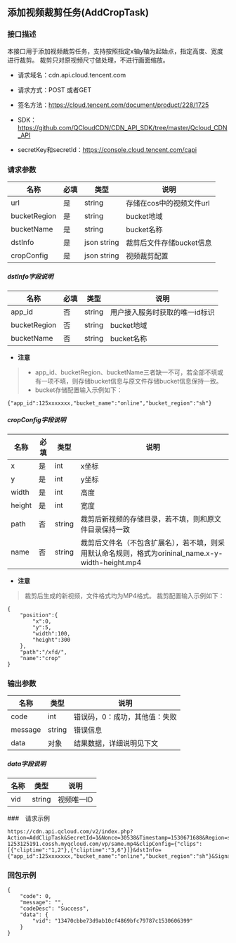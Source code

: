 ## 添加视频裁剪任务(AddCropTask)


### 接口描述
本接口用于添加视频裁剪任务，支持按照指定x轴y轴为起始点，指定高度、宽度进行裁剪。
裁剪只对原视频尺寸做处理，不进行画面缩放。

- 请求域名：cdn.api.cloud.tencent.com

- 请求方式：POST 或者GET

- 签名方法：https://cloud.tencent.com/document/product/228/1725

- SDK： https://github.com/QCloudCDN/CDN_API_SDK/tree/master/Qcloud_CDN_API

- secretKey和secretId：https://console.cloud.tencent.com/capi

### 请求参数

| 名称           | 必填|  类型 |说明         |
| ------------ | ---------|---------- | ----------- |
| url          | 是|string |存储在cos中的视频文件url |
| bucketRegion | 是|string |bucket地域         |
| bucketName   | 是|string |bucket名称    |
| dstInfo      | 是 |  json string  |  裁剪后文件存储bucket信息|
| cropConfig   | 是|json string|视频裁剪配置       |

##### dstInfo字段说明
| 名称       |必填| 类型|说明                  |
| ------------ | ---|------------------- | ------ |
| app_id       | 否 |string |用户接入服务时获取的唯一id标识 |
| bucketRegion | 否 |string |bucket地域  |
| bucketName   | 否 |string |bucket名称  |
-  **注意**
> - app_id、bucketRegion、bucketName三者缺一不可，若全部不填或有一项不填，则存储bucket信息与原文件存储bucket信息保持一致。
> - bucket存储配置输入示例如下：
```
{"app_id":125xxxxxxx,"bucket_name":"online","bucket_region":"sh"} 
```

##### cropConfig字段说明

| 名称       |必填| 类型|说明                  |
| -------- | ---|------------------- | ------ |
| x      | 是| int    |x坐标         |
| y      | 是|int    |y坐标         |
| width  | 是|int    |高度          |
| height | 是| int    |宽度          |
| path     | 否|string |裁剪后新视频的存储目录，若不填，则和原文件目录保持一致   |
| name     | 否| string |裁剪后文件名（不包含扩展名），若不填，则采用默认命名规则，格式为orininal_name.x-y-width-height.mp4  |
-  **注意**
> 裁剪后生成的新视频，文件格式均为MP4格式。
> 裁剪配置输入示例如下：
```
{
    "position":{
        "x":0,
        "y":5,
        "width":100,
        "height":300
    },
    "path":"/xfd/",
    "name":"crop"
}
```

###  输出参数
| 名称      | 类型     | 说明              |
| ------- | ------ | --------------- |
| code    | int    | 错误码，0：成功，其他值：失败 |
| message | string | 错误信息            |
| data    | 对象     | 结果数据，详细说明见下文    |

##### data字段说明

| 名称   | 类型     | 说明     |
| ---- | ------ | ------ |
| vid  | string | 视频唯一ID |


###　请求示例

```
https://cdn.api.qcloud.com/v2/index.php?Action=AddClipTask&SecretId=1&Nonce=30538&Timestamp=1530671688&Region=sh&Uin=2418826573&AppId=1253125191&bucketName=test&bucketRegion=sh&url=http://test-1253125191.cossh.myqcloud.com/vp/same.mp4&clipConfig={"clips":[{"cliptime":"1,2"},{"cliptime":"3,6"}]}&dstInfo={"app_id":125xxxxxxx,"bucket_name":"online","bucket_region":"sh"}&Signature=Q5fidtfBhXTbDKSoAHMslhh/fRQ=
```

### 回包示例
```
{
    "code": 0,
    "message": "",
    "codeDesc": "Success",
    "data": {
        "vid": "13470cbbe73d9ab10cf4869bfc79787c1530606399"
    }
}
```